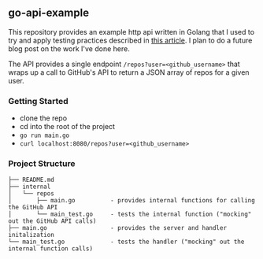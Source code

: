go-api-example
---

This repository provides an example http api written in Golang that I used to try and apply testing practices described in [this article](http://nathanleclaire.com/blog/2015/10/10/interfaces-and-composition-for-effective-unit-testing-in-golang/). I plan to do a future blog post on the work I've done here.

The API provides a single endpoint `/repos?user=<github_username>` that wraps up a call to GitHub's API to return a JSON array of repos for a given user.

### Getting Started

- clone the repo
- cd into the root of the project
- `go run main.go`
- `curl localhost:8080/repos?user=<github_username>`

### Project Structure

```
├── README.md
├── internal
│   └── repos
│       ├── main.go          - provides internal functions for calling the GitHub API
│       └── main_test.go     - tests the internal function ("mocking" out the GitHub API calls)
├── main.go                  - provides the server and handler initalization
└── main_test.go             - tests the handler ("mocking" out the internal function calls)
```
